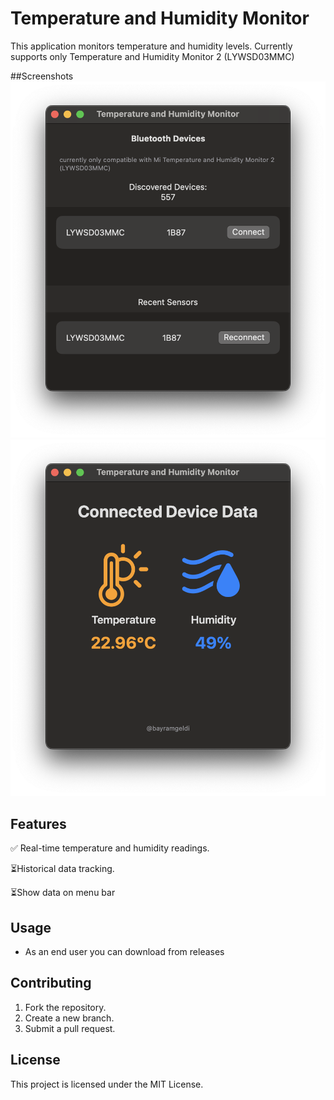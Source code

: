 # Temperature and Humidity Monitor

This application monitors temperature and humidity levels. Currently supports only Temperature and Humidity Monitor 2 (LYWSD03MMC)

##Screenshots
![Before Connection](https://github.com/bayramgeldi/MiTempaHumMon/blob/main/Screenshot%202024-12-27%20at%2020.21.50.png "Temperature and Humidity Monitor")
![After Connection](https://github.com/bayramgeldi/MiTempaHumMon/blob/main/Screenshot%202024-12-27%20at%2020.22.07.png "Temperature and Humidity Monitor")

## Features
✅ Real-time temperature and humidity readings.

⏳Historical data tracking.

⏳Show data on menu bar

## Usage
- As an end user you can download from releases

## Contributing
1. Fork the repository.
2. Create a new branch.
3. Submit a pull request.

## License
This project is licensed under the MIT License.

